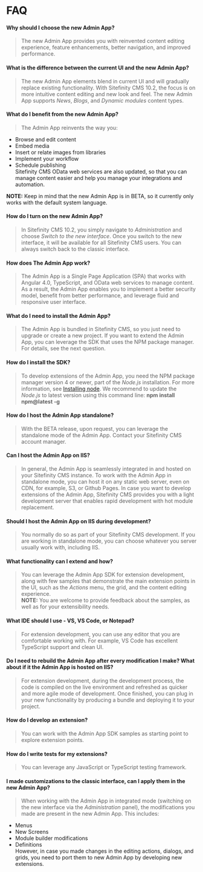 
# FAQ	

#### Why should I choose the new Admin App?	

> The new Admin App provides you with reinvented content editing experience, feature enhancements, better navigation, and improved performance.	
#### What is the difference between the current UI and the new Admin App?	

> The new Admin App elements blend in current UI and will gradually replace existing functionality. With Sitefinity CMS 10.2, the focus is on more intuitive content editing and new look and feel. The new Admin App supports *News*, *Blogs*, and *Dynamic modules* content types.	
#### What do I benefit from the new Admin App?	

> The Admin App reinvents the way you:	
* Browse and edit content	
* Embed media	
* Insert or relate images from libraries	
* Implement your workflow	
* Schedule publishing	
Sitefinity CMS OData web services are also updated, so that you can manage content easier and help you manage your integrations and automation.	

**NOTE:** Keep in mind that the new Admin App is in BETA, so it currently only works with the default system language.	

#### How do I turn on the new Admin App?	

> In Sitefinity CMS 10.2, you simply navigate to *Administration* and choose *Switch to the new interface*.	
Once you switch to the new interface, it will be available for all Sitefinity CMS users. You can always switch back to the classic interface.	
#### How does The Admin App work?	

> The Admin App is a Single Page Application (SPA) that works with Angular 4.0, TypeScript, and OData web services to manage content. As a result, the Admin App enables you to implement a better security model, benefit from better performance, and leverage fluid and responsive user interface. 	
#### What do I need to install the Admin App?	

> The Admin App is bundled in Sitefinity CMS, so you just need to upgrade or create a new project. If you want to extend the Admin App, you can leverage the SDK that uses the NPM package manager. For details, see the next question.	
#### How do I install the SDK?	

> To develop extensions of the Admin App, you need the NPM package manager version 4 or newer, part of the *Node.js* installation. For more information, see [Installing node](https://docs.npmjs.com/getting-started/installing-node).	
We recommend to update the *Node.js* to latest version using this command line:	
**npm install npm@latest -g**	
#### How do I host the Admin App standalone?	

> With the BETA release, upon request, you can leverage the standalone mode of the Admin App. Contact your Sitefinity CMS account manager.	
#### Can I host the Admin App on IIS?	

> In general, the Admin App is seamlessly integrated in and hosted on your Sitefinity CMS instance. To work with the Admin App in standalone mode, you can host it on any static web server, even on CDN, for example, S3, or Github Pages.	
In case you want to develop extensions of the Admin App, Sitefinity CMS provides you with a light development server that enables rapid development with hot module replacement.	
#### Should I host the Admin App on IIS during development?	

> You normally do so as part of your Sitefinity CMS development. If you are working in standalone mode, you can choose whatever you server usually work with, including IIS.	
#### What functionality can I extend and how?	

> You can leverage the Admin App SDK for extension development, along with few samples that demonstrate the main extension points in the UI, such as the *Actions* menu, the grid, and the content editing experience.	
 **NOTE:** You are welcome to provide feedback about the samples, as well as for your extensibility needs.	

#### What IDE should I use - VS, VS Code, or Notepad?	

> For extension development, you can use any editor that you are comfortable working with. For example, VS Code has excellent TypeScript support and clean UI.	
#### Do I need to rebuild the Admin App after every modification I make? What about if it the Admin App is hosted on IIS?	

> For extension development, during the development process, the code is compiled on the live environment and refreshed as quicker and more agile mode of development. Once finished, you can plug in your new functionality by producing a bundle and deploying it to your project.	
#### How do I develop an extension?	

> You can work with the Admin App SDK samples as starting point to explore extension points.	
#### How do I write tests for my extensions?	

> You can leverage any JavaScript or TypeScript testing framework.	
#### I made customizations to the classic interface, can I apply them in the new Admin App?	

> When working with the Admin App in integrated mode (switching on the new interface via the *Administration* panel), the modifications you made are present in the new Admin App. This includes:	
* Menus	
* New Screens	
* Module builder modifications	
* Definitions	
However, in case you made changes in the editing actions, dialogs, and grids, you need to port them to new Admin App by developing new extensions.
